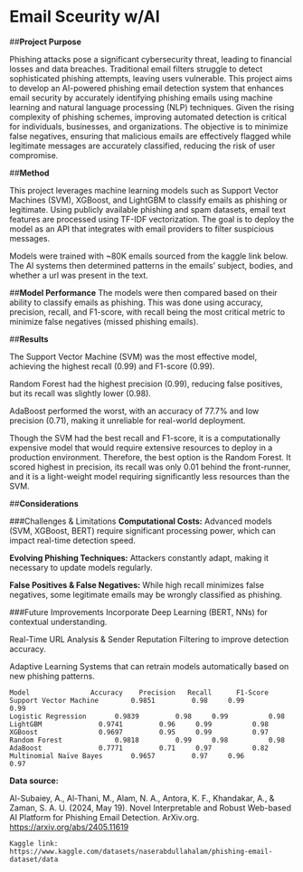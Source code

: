# Email Sceurity w/AI

##**Project Purpose**

Phishing attacks pose a significant cybersecurity threat, leading to financial losses and data breaches. Traditional email filters struggle to detect sophisticated phishing attempts, leaving users vulnerable. This project aims to develop an AI-powered phishing email detection system that enhances email security by accurately identifying phishing emails using machine learning and natural language processing (NLP) techniques. Given the rising complexity of phishing schemes, improving automated detection is critical for individuals, businesses, and organizations. The objective is to minimize false negatives, ensuring that malicious emails are effectively flagged while legitimate messages are accurately classified, reducing the risk of user compromise.

##**Method**

This project leverages machine learning models such as Support Vector Machines (SVM), XGBoost, and LightGBM to classify emails as phishing or legitimate. Using publicly available phishing and spam datasets, email text features are processed using TF-IDF vectorization. The goal is to deploy the model as an API that integrates with email providers to filter suspicious messages.

Models were trained with ~80K emails sourced from the kaggle link below. The AI systems then determined patterns in the emails’
subject, bodies, and whether a url was present in the text. 

##**Model Performance**
The models were then compared based on their ability to classify emails as phishing. This was done using accuracy, precision,
recall, and F1-score, with recall being the most critical metric to minimize false negatives (missed phishing emails).

##**Results**

The Support Vector Machine (SVM) was the most effective model, achieving the highest recall (0.99) and F1-score (0.99).

Random Forest had the highest precision (0.99), reducing false positives, but its recall was slightly lower (0.98).

AdaBoost performed the worst, with an accuracy of 77.7% and low precision (0.71), making it unreliable for real-world deployment.

Though the SVM had the best recall and F1-score, it is a computationally expensive model that would require extensive resources to deploy in a production environment. Therefore, the best option is the Random Forest. It scored highest in precision, its recall was only 0.01 behind the front-runner, and it is a light-weight model requiring significantly less resources than the SVM.

##**Considerations**

###Challenges & Limitations
**Computational Costs:** Advanced models (SVM, XGBoost, BERT) require significant processing power, which can impact real-time detection speed.

**Evolving Phishing Techniques:** Attackers constantly adapt, making it necessary to update models regularly. 

**False Positives & False Negatives:** While high recall minimizes false negatives, some legitimate emails may be wrongly classified as phishing.

###Future Improvements
Incorporate Deep Learning (BERT, NNs) for contextual understanding.

Real-Time URL Analysis & Sender Reputation Filtering to improve detection accuracy.

Adaptive Learning Systems that can retrain models automatically based on new phishing patterns.


	Model				Accuracy	Precision 	Recall      F1-Score
	Support Vector Machine		  0.9851	     0.98	  0.99	        0.99
	Logistic Regression		  0.9839	     0.98	  0.99	        0.98
	LightGBM			  0.9741	     0.96	  0.99	        0.98
	XGBoost				  0.9697	     0.95	  0.99	        0.97
	Random Forest			  0.9818	     0.99	  0.98	        0.98
	AdaBoost			  0.7771	     0.71	  0.97	        0.82
	Multinomial Naïve Bayes		  0.9657	     0.97	  0.96	        0.97



**Data source:**

Al-Subaiey, A., Al-Thani, M., Alam, N. A., Antora, K. F., Khandakar, A., & Zaman, S. A. U. (2024, May 19). Novel Interpretable and Robust Web-based AI Platform for Phishing Email Detection. ArXiv.org. https://arxiv.org/abs/2405.11619
 
	Kaggle link: https://www.kaggle.com/datasets/naserabdullahalam/phishing-email-dataset/data
